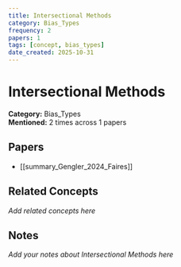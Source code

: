 ```yaml
---
title: Intersectional Methods
category: Bias_Types
frequency: 2
papers: 1
tags: [concept, bias_types]
date_created: 2025-10-31
---
```


# Intersectional Methods

**Category:** Bias_Types  
**Mentioned:** 2 times across 1 papers

## Papers

- [[summary_Gengler_2024_Faires]]

## Related Concepts

*Add related concepts here*

## Notes

*Add your notes about Intersectional Methods here*
